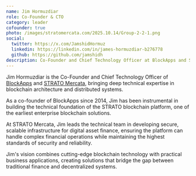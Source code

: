 ```yaml
---
name: Jim Hormuzdiar
role: Co-Founder & CTO
category: leader
cofounder: true
photo: /images/stratomercata.com/2025.10.14/Group-2-2-1.png
social:
  twitter: https://x.com/JamshidHormuz
  linkedin: https://linkedin.com/in/james-hormuzdiar-b276778
  github: https://github.com/jamshidh
description: Co-Founder and Chief Technology Officer at BlockApps and STRATO Mercata, architecting enterprise-grade blockchain solutions since 2014.
---
```


Jim Hormuzdiar is the Co-Founder and Chief Technology Officer of [BlockApps](https://blockapps.net) and [STRATO Mercata](https://stratomercata.com), bringing deep technical expertise in blockchain architecture and distributed systems.

As a co-founder of BlockApps since 2014, Jim has been instrumental in building the technical foundation of the STRATO blockchain platform, one of the earliest enterprise blockchain solutions.

At STRATO Mercata, Jim leads the technical team in developing secure, scalable infrastructure for digital asset finance, ensuring the platform can handle complex financial operations while maintaining the highest standards of security and reliability.

Jim's vision combines cutting-edge blockchain technology with practical business applications, creating solutions that bridge the gap between traditional finance and decentralized systems.
